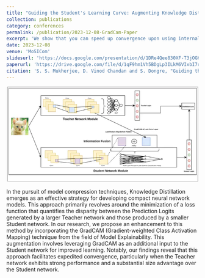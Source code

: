 ```yaml
---
title: "Guiding the Student's Learning Curve: Augmenting Knowledge Distillation with Insights from GradCAM*"
collection: publications
category: conferences
permalink: /publication/2023-12-08-GradCam-Paper
excerpt: 'We show that you can speed up convergence upon using internal signals of the teacher network in conjunction with the normal distillation process.'
date: 2023-12-08
venue: 'MoSICom'
slidesurl: 'https://docs.google.com/presentation/d/1DRe4Qee830XF-T3jOGKB8i7ppuCUDgxhnHH_JAnsczE'
paperurl: 'https://drive.google.com/file/d/1qF9hm1Vh5BDgLp3ILkM6VIxbI7rtMYvb'
citation: 'S. S. Mukherjee, D. Vinod Chandan and S. Dongre, "Guiding the Student’s Learning Curve: Augmenting Knowledge Distillation with Insights from GradCAM," 2023 International Conference on Modeling, Simulation & Intelligent Computing (MoSICom), Dubai, United Arab Emirates, 2023, pp. 587-591'
---
```


![Method figure](../images/gradcam-paper-method.png)

In the pursuit of model compression techniques, Knowledge Distillation emerges as an effective strategy for developing compact neural network models. This approach primarily revolves around the minimization of a loss function that quantifies the disparity between the Prediction Logits generated by a larger Teacher network and those produced by a smaller Student network. In our research, we propose an enhancement to this method by incorporating the GradCAM (Gradient-weighted Class Activation Mapping) technique from the field of Model Explainability. This augmentation involves leveraging GradCAM as an additional input to the Student network for improved learning. Notably, our findings reveal that this approach facilitates expedited convergence, particularly when the Teacher network exhibits strong performance and a substantial size advantage over the Student network.